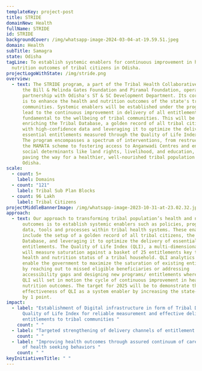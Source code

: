 ```yaml
---
templateKey: project-post
title: STRIDE
domainNew: Health
fullName: STRIDE
id: STRIDE
backgroundCover: /img/whatsapp-image-2024-03-04-at-19.59.51.jpeg
domain: Health
subTitle: Samagra
state: Odisha
tagLine: To establish systemic enablers for continuous improvement in health and
  nutrition outcomes of tribal citizens in Odisha.
projectLogoWithState: /img/stride.png
overview:
  - text: The STRIDE program, a part of the Tribal Health Collaborative initiated by
      the Bill & Melinda Gates Foundation and Piramal Foundation, operates in
      partnership with Odisha's ST & SC Development Department. Its core mission
      is to enhance the health and nutrition outcomes of the state's tribal
      communities. Systemic enablers will be established under the program that
      lead to the continuous improvement in delivery of all entitlements
      fundamental to the wellbeing of tribal communities. This will be done by
      enriching the Tribal Database, a golden record of all tribal citizens,
      with high-confidence data and leveraging it to optimize the delivery of
      essential entitlements measured through the Quality of Life Index (QLI).
      The program encompasses a spectrum of interventions, from restructuring
      the MAMATA scheme to fostering access to Anganwadi Centres and enhancing
      social determinants like land rights, livelihood, and education, thereby
      paving the way for a healthier, well-nourished tribal population in
      Odisha.
scale:
  - count: 5+
    label: Domains
  - count: "121"
    label: Tribal Sub Plan Blocks
  - count: 96 Lakh
    label: Tribal Citizens
projectMiddleBannerImage: /img/whatsapp-image-2023-10-31-at-23.02.32.jpeg
approach:
  - text: Our approach to transforming tribal population’s health and nutrition
      outcomes is to establish systemic enablers such as policies, programs,
      data, tools and processes within tribal health systems. These enablers
      include the setup of a golden record of all tribal citizens, the Tribal
      Database, and leveraging it to optimize the delivery of essential
      entitlements. The Quality of Life Index (QLI), a multi-dimensional index,
      will measure saturation against a basket of 25 entitlements key to the
      health and nutrition status of a tribal household. QLI analytics will
      enable the government to maximize the saturation of existing entitlements
      by reaching out to missed eligible beneficiaries or addressing
      accessibility gaps and designing new programs/ entitlements where needed.
      QLI will set in motion the cycle of continuous improvement in health and
      nutrition outcomes. The target for 2025 will be to demonstrate the
      effectiveness of QLI as a system enabler by increasing the state-level QLI
      by 1 point.
impact:
  - label: "Establishment of Digital infrastructure in form of Tribal Database and
      Quality of Life Index for reliable measurement and effective delivery of
      entitlements to tribal communities "
    count: " "
  - label: "Targeted strengthening of delivery channels of entitlement delivery "
    count: " "
  - label: "Improving health outcomes through assured continuum of care & promotion
      of health seeking behaviors "
    count: " "
keyInitiativesTitle: " "
---
```

